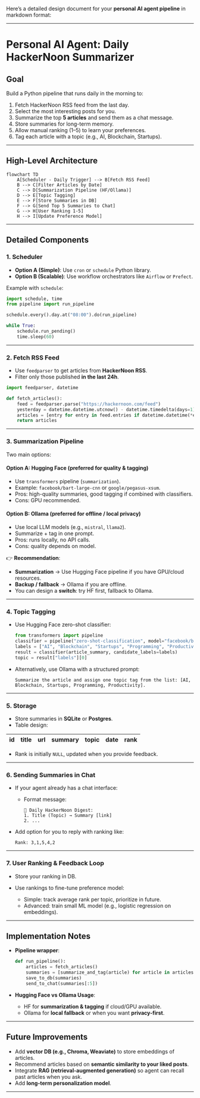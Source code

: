Here’s a detailed design document for your **personal AI agent pipeline** in markdown format:

---

# Personal AI Agent: Daily HackerNoon Summarizer

## Goal

Build a Python pipeline that runs daily in the morning to:

1. Fetch HackerNoon RSS feed from the last day.
2. Select the most interesting posts for you.
3. Summarize the top **5 articles** and send them as a chat message.
4. Store summaries for long-term memory.
5. Allow manual ranking (1–5) to learn your preferences.
6. Tag each article with a topic (e.g., AI, Blockchain, Startups).

---

## High-Level Architecture

```mermaid
flowchart TD
    A[Scheduler - Daily Trigger] --> B[Fetch RSS Feed]
    B --> C[Filter Articles by Date]
    C --> D[Summarization Pipeline (HF/Ollama)]
    D --> E[Topic Tagging]
    E --> F[Store Summaries in DB]
    F --> G[Send Top 5 Summaries to Chat]
    G --> H[User Ranking 1-5]
    H --> I[Update Preference Model]
```

---

## Detailed Components

### 1. **Scheduler**

* **Option A (Simple)**: Use `cron` or `schedule` Python library.
* **Option B (Scalable)**: Use workflow orchestrators like `Airflow` or `Prefect`.

Example with `schedule`:

```python
import schedule, time
from pipeline import run_pipeline

schedule.every().day.at("08:00").do(run_pipeline)

while True:
    schedule.run_pending()
    time.sleep(60)
```

---

### 2. **Fetch RSS Feed**

* Use `feedparser` to get articles from **HackerNoon RSS**.
* Filter only those published **in the last 24h**.

```python
import feedparser, datetime

def fetch_articles():
    feed = feedparser.parse("https://hackernoon.com/feed")
    yesterday = datetime.datetime.utcnow() - datetime.timedelta(days=1)
    articles = [entry for entry in feed.entries if datetime.datetime(*entry.published_parsed[:6]) > yesterday]
    return articles
```

---

### 3. **Summarization Pipeline**

Two main options:

#### Option A: Hugging Face (preferred for quality & tagging)

* Use `transformers` pipeline (`summarization`).
* Example: `facebook/bart-large-cnn` or `google/pegasus-xsum`.
* Pros: high-quality summaries, good tagging if combined with classifiers.
* Cons: GPU recommended.

#### Option B: Ollama (preferred for offline / local privacy)

* Use local LLM models (e.g., `mistral`, `llama2`).
* Summarize + tag in one prompt.
* Pros: runs locally, no API calls.
* Cons: quality depends on model.

👉 **Recommendation**:

* **Summarization** → Use Hugging Face pipeline if you have GPU/cloud resources.
* **Backup / fallback** → Ollama if you are offline.
* You can design a **switch**: try HF first, fallback to Ollama.

---

### 4. **Topic Tagging**

* Use Hugging Face zero-shot classifier:

  ```python
  from transformers import pipeline
  classifier = pipeline("zero-shot-classification", model="facebook/bart-large-mnli")
  labels = ["AI", "Blockchain", "Startups", "Programming", "Productivity"]
  result = classifier(article_summary, candidate_labels=labels)
  topic = result["labels"][0]
  ```

* Alternatively, use Ollama with a structured prompt:

  ```
  Summarize the article and assign one topic tag from the list: [AI, Blockchain, Startups, Programming, Productivity].
  ```

---

### 5. **Storage**

* Store summaries in **SQLite** or **Postgres**.
* Table design:

| id | title | url | summary | topic | date | rank |
| -- | ----- | --- | ------- | ----- | ---- | ---- |

* Rank is initially `NULL`, updated when you provide feedback.

---

### 6. **Sending Summaries in Chat**

* If your agent already has a chat interface:

  * Format message:

    ```
    📌 Daily HackerNoon Digest:
    1. Title (Topic) → Summary [link]
    2. ...
    ```

* Add option for you to reply with ranking like:

  ```
  Rank: 3,1,5,4,2
  ```

---

### 7. **User Ranking & Feedback Loop**

* Store your ranking in DB.
* Use rankings to fine-tune preference model:

  * Simple: track average rank per topic, prioritize in future.
  * Advanced: train small ML model (e.g., logistic regression on embeddings).

---

## Implementation Notes

* **Pipeline wrapper**:

  ```python
  def run_pipeline():
      articles = fetch_articles()
      summaries = [summarize_and_tag(article) for article in articles]
      save_to_db(summaries)
      send_to_chat(summaries[:5])
  ```

* **Hugging Face vs Ollama Usage**:

  * HF for **summarization & tagging** if cloud/GPU available.
  * Ollama for **local fallback** or when you want **privacy-first**.

---

## Future Improvements

* Add **vector DB (e.g., Chroma, Weaviate)** to store embeddings of articles.
* Recommend articles based on **semantic similarity to your liked posts**.
* Integrate **RAG (retrieval-augmented generation)** so agent can recall past articles when you ask.
* Add **long-term personalization model**.

---